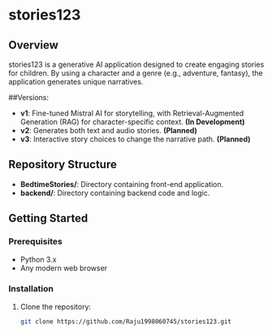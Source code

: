 # stories123

## Overview
stories123 is a generative AI application designed to create engaging stories for children. By using a character and a genre (e.g., adventure, fantasy), the application generates unique narratives.

##Versions:
- **v1**: Fine-tuned Mistral AI for storytelling, with Retrieval-Augmented Generation (RAG) for character-specific context. **(In Development)**
- **v2**: Generates both text and audio stories. **(Planned)**
- **v3**: Interactive story choices to change the narrative path. **(Planned)**

## Repository Structure
- **BedtimeStories/**: Directory containing front-end application.
- **backend/**: Directory containing backend code and logic.

## Getting Started
### Prerequisites
- Python 3.x
- Any modern web browser

### Installation
1. Clone the repository:
   ```sh
   git clone https://github.com/Raju1998060745/stories123.git
